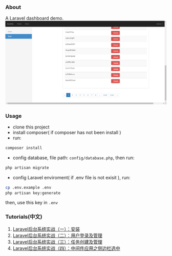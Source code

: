 ### About
A Laravel dashboard demo.
![Laravel demo](public/images/Laravel_demo.png)

### Usage
+   clone this project
+   install composer( if composer has not been install )
+   run:
```bash
composer install
```
+   config database, file path: <code>config/database.php</code>, then run:
```bash
php artisan migrate
```
+   config Laravel enviroment( if .env file is not exisit ), run:
```bash
cp .env.example .env
php artisan key:generate
```
then, use this key in <code>.env</code>

### Tutorials(中文)
1. [Laravel后台系统实战（一）：安装](http://damye.github.io/2016/03/29/Laravel%E5%90%8E%E5%8F%B0%E7%B3%BB%E7%BB%9F%E5%AE%9E%E6%88%98%EF%BC%88%E4%B8%80%EF%BC%89%EF%BC%9A%E5%AE%89%E8%A3%85/)
2. [Laravel后台系统实战（二）：用户登录及管理](http://damye.github.io/2016/03/29/Laravel%E5%90%8E%E5%8F%B0%E7%B3%BB%E7%BB%9F%E5%AE%9E%E6%88%98%EF%BC%88%E4%BA%8C%EF%BC%89%EF%BC%9A%E7%94%A8%E6%88%B7%E7%99%BB%E5%BD%95%E5%8F%8A%E7%AE%A1%E7%90%86/)
3. [Laravel后台系统实战（三）：任务创建及管理](http://damye.github.io/2016/03/30/Laravel%E5%90%8E%E5%8F%B0%E7%B3%BB%E7%BB%9F%E5%AE%9E%E6%88%98%EF%BC%88%E4%B8%89%EF%BC%89%EF%BC%9A%E4%BB%BB%E5%8A%A1%E5%88%9B%E5%BB%BA%E5%8F%8A%E7%AE%A1%E7%90%86/)
4. [Laravel后台系统实战（四）：中间件应用之侧边栏选中](http://damye.github.io/2016/03/30/Laravel%E5%90%8E%E5%8F%B0%E7%B3%BB%E7%BB%9F%E5%AE%9E%E6%88%98%EF%BC%88%E5%9B%9B%EF%BC%89%EF%BC%9A%E4%B8%AD%E9%97%B4%E4%BB%B6%E5%BA%94%E7%94%A8%E4%B9%8B%E4%BE%A7%E8%BE%B9%E6%A0%8F%E9%80%89%E4%B8%AD/)